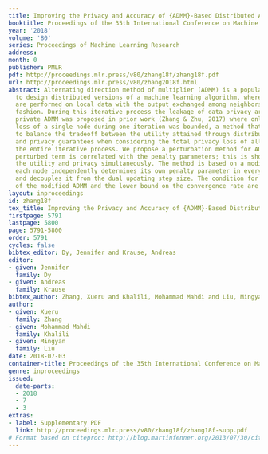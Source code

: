 ```yaml
---
title: Improving the Privacy and Accuracy of {ADMM}-Based Distributed Algorithms
booktitle: Proceedings of the 35th International Conference on Machine Learning
year: '2018'
volume: '80'
series: Proceedings of Machine Learning Research
address: 
month: 0
publisher: PMLR
pdf: http://proceedings.mlr.press/v80/zhang18f/zhang18f.pdf
url: http://proceedings.mlr.press/v80/zhang2018f.html
abstract: Alternating direction method of multiplier (ADMM) is a popular method used
  to design distributed versions of a machine learning algorithm, whereby local computations
  are performed on local data with the output exchanged among neighbors in an iterative
  fashion. During this iterative process the leakage of data privacy arises. A differentially
  private ADMM was proposed in prior work (Zhang & Zhu, 2017) where only the privacy
  loss of a single node during one iteration was bounded, a method that makes it difficult
  to balance the tradeoff between the utility attained through distributed computation
  and privacy guarantees when considering the total privacy loss of all nodes over
  the entire iterative process. We propose a perturbation method for ADMM where the
  perturbed term is correlated with the penalty parameters; this is shown to improve
  the utility and privacy simultaneously. The method is based on a modified ADMM where
  each node independently determines its own penalty parameter in every iteration
  and decouples it from the dual updating step size. The condition for convergence
  of the modified ADMM and the lower bound on the convergence rate are also derived.
layout: inproceedings
id: zhang18f
tex_title: Improving the Privacy and Accuracy of {ADMM}-Based Distributed Algorithms
firstpage: 5791
lastpage: 5800
page: 5791-5800
order: 5791
cycles: false
bibtex_editor: Dy, Jennifer and Krause, Andreas
editor:
- given: Jennifer
  family: Dy
- given: Andreas
  family: Krause
bibtex_author: Zhang, Xueru and Khalili, Mohammad Mahdi and Liu, Mingyan
author:
- given: Xueru
  family: Zhang
- given: Mohammad Mahdi
  family: Khalili
- given: Mingyan
  family: Liu
date: 2018-07-03
container-title: Proceedings of the 35th International Conference on Machine Learning
genre: inproceedings
issued:
  date-parts:
  - 2018
  - 7
  - 3
extras:
- label: Supplementary PDF
  link: http://proceedings.mlr.press/v80/zhang18f/zhang18f-supp.pdf
# Format based on citeproc: http://blog.martinfenner.org/2013/07/30/citeproc-yaml-for-bibliographies/
---
```

